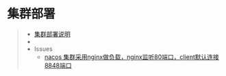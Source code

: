# 集群部署

> 
>
> - [集群部署说明](https://nacos.io/zh-cn/docs/cluster-mode-quick-start.html)
> - 
> - Issues
>   - [nacos 集群采用nginx做负载，nginx监听80端口，client默认连接8848端口](https://github.com/alibaba/nacos/issues/2119)
